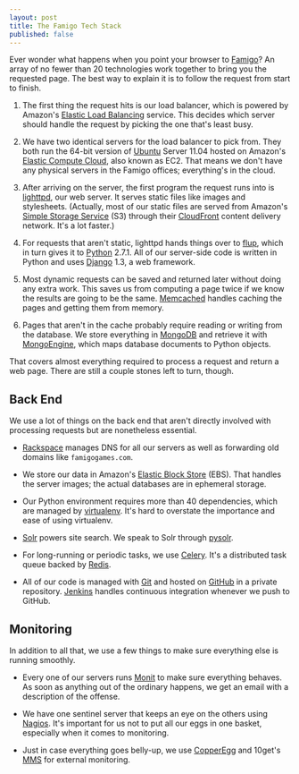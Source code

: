 ```yaml
---
layout: post
title: The Famigo Tech Stack
published: false
---
```


Ever wonder what happens when you point your browser to [Famigo][]?
An array of no fewer than 20 technologies work together to bring
you the requested page. The best way to explain it is to follow the
request from start to finish.

1.  The first thing the request hits is our load balancer, which
    is powered by Amazon's [Elastic Load Balancing][] service. This
    decides which server should handle the request by picking the
    one that's least busy.

2.  We have two identical servers for the load balancer to pick
    from. They both run the 64-bit version of [Ubuntu][] Server
    11.04 hosted on Amazon's [Elastic Compute Cloud][], also known
    as EC2. That means we don't have any physical servers in the
    Famigo offices; everything's in the cloud.

3.  After arriving on the server, the first program the request
    runs into is [lighttpd][], our web server. It serves static
    files like images and stylesheets. (Actually, most of our static
    files are served from Amazon's [Simple Storage Service][] (S3)
    through their [CloudFront][] content delivery network. It's a
    lot faster.)

4.  For requests that aren't static, lighttpd hands things over to
    [flup][], which in turn gives it to [Python][] 2.7.1. All of
    our server-side code is written in Python and uses [Django][]
    1.3, a web framework.

5.  Most dynamic requests can be saved and returned later without
    doing any extra work. This saves us from computing a page twice
    if we know the results are going to be the same. [Memcached][]
    handles caching the pages and getting them from memory.

6.  Pages that aren't in the cache probably require reading or
    writing from the database. We store everything in [MongoDB][]
    and retrieve it with [MongoEngine][], which maps database
    documents to Python objects.

That covers almost everything required to process a request and
return a web page. There are still a couple stones left to turn,
though.

## Back End

We use a lot of things on the back end that aren't directly involved
with processing requests but are nonetheless essential.

-   [Rackspace][] manages DNS for all our servers as well as
    forwarding old domains like `famigogames.com`.

-   We store our data in Amazon's [Elastic Block Store][] (EBS).
    That handles the server images; the actual databases are in
    ephemeral storage.

-   Our Python environment requires more than 40 dependencies, which
    are managed by [virtualenv][]. It's hard to overstate the
    importance and ease of using virtualenv.

-   [Solr][] powers site search. We speak to Solr through [pysolr][].

-   For long-running or periodic tasks, we use [Celery][]. It's a
    distributed task queue backed by [Redis][].

-   All of our code is managed with [Git][] and hosted on [GitHub][]
    in a private repository. [Jenkins][] handles continuous integration
    whenever we push to GitHub.

## Monitoring

In addition to all that, we use a few things to make sure everything
else is running smoothly.

-   Every one of our servers runs [Monit][] to make sure everything
    behaves. As soon as anything out of the ordinary happens, we
    get an email with a description of the offense.

-   We have one sentinel server that keeps an eye on the others
    using [Nagios][]. It's important for us not to put all our eggs
    in one basket, especially when it comes to monitoring.

-   Just in case everything goes belly-up, we use [CopperEgg][] and
    10get's [MMS][] for external monitoring.

  [famigo]: http://www.famigo.com
  [elastic load balancing]: http://aws.amazon.com/elasticloadbalancing/
  [ubuntu]: http://www.ubuntu.com
  [elastic compute cloud]: http://aws.amazon.com/ec2/
  [lighttpd]: http://www.lighttpd.net
  [simple storage service]: http://aws.amazon.com/s3/
  [cloudfront]: http://aws.amazon.com/cloudfront/
  [flup]: http://trac.saddi.com/flup
  [python]: http://www.python.org
  [virtualenv]: http://www.virtualenv.org
  [django]: https://www.djangoproject.com
  [memcached]: http://memcached.org
  [mongodb]: http://www.mongodb.org
  [mongoengine]: http://mongoengine.org
  [rackspace]: http://www.rackspace.com
  [elastic block store]: http://aws.amazon.com/ebs/
  [solr]: http://lucene.apache.org/solr/
  [pysolr]: https://github.com/toastdriven/pysolr
  [celery]: http://celeryproject.org
  [redis]: http://redis.io
  [git]: http://git-scm.com
  [github]: https://github.com
  [jenkins]: http://jenkins-ci.org
  [monit]: http://mmonit.com/monit/
  [nagios]: http://www.nagios.org
  [copperegg]: http://copperegg.com
  [mms]: http://www.10gen.com/mongodb-monitoring-service
